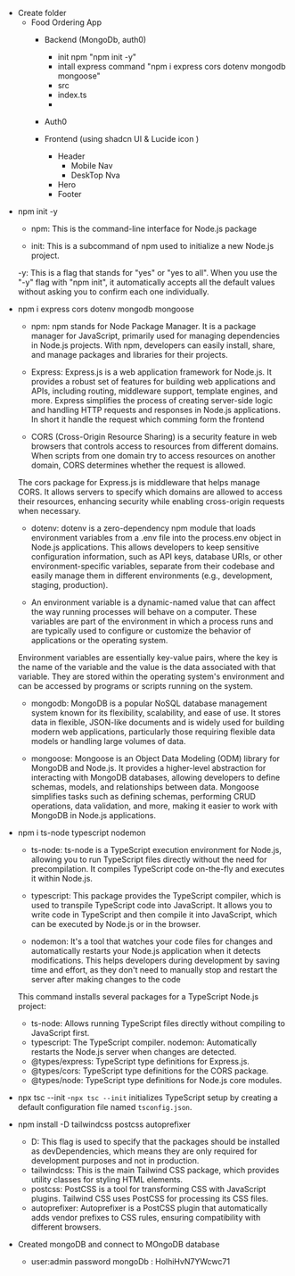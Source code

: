 <!-- ! Setup -->

- Create folder
  - Food Ordering App
    - Backend (MongoDb, auth0)
      - init npm "npm init -y"
      - intall express command "npm i express cors dotenv mongodb mongoose"
       - src
        - index.ts 
      -
    - Auth0

    - Frontend (using shadcn UI & Lucide icon )
      - Header
        - Mobile Nav
        - DeskTop Nva
      - Hero
      - Footer

<!--! Theory-->

- npm init -y

  - npm: This is the command-line interface for Node.js package

  - init: This is a subcommand of npm used to initialize a new Node.js project.

  -y: This is a flag that stands for "yes" or "yes to all". When you use the "-y" flag with "npm init", it automatically accepts all the default values without asking you to confirm each one individually.

- npm i express cors dotenv mongodb mongoose

  - npm: npm stands for Node Package Manager. It is a package manager for JavaScript, primarily used for managing dependencies in Node.js projects. With npm, developers can easily install, share, and manage packages and libraries for their projects.

  - Express: Express.js is a web application framework for Node.js. It provides a robust set of features for building web applications and APIs, including routing, middleware support, template engines, and more. Express simplifies the process of creating server-side logic and handling HTTP requests and responses in Node.js applications. In short it handle the request which comming form the frontend

  - CORS (Cross-Origin Resource Sharing) is a security feature in web browsers that controls access to resources from different domains. When scripts from one domain try to access resources on another domain, CORS determines whether the request is allowed.

  The cors package for Express.js is middleware that helps manage CORS. It allows servers to specify which domains are allowed to access their resources, enhancing security while enabling cross-origin requests when necessary.

  - dotenv: dotenv is a zero-dependency npm module that loads environment variables from a .env file into the process.env object in Node.js applications. This allows developers to keep sensitive configuration information, such as API keys, database URIs, or other environment-specific variables, separate from their codebase and easily manage them in different environments (e.g., development, staging, production).

  - An environment variable is a dynamic-named value that can affect the way running processes will behave on a computer. These variables are part of the environment in which a process runs and are typically used to configure or customize the behavior of applications or the operating system.

  Environment variables are essentially key-value pairs, where the key is the name of the variable and the value is the data associated with that variable. They are stored within the operating system's environment and can be accessed by programs or scripts running on the system.

  - mongodb: MongoDB is a popular NoSQL database management system known for its flexibility, scalability, and ease of use. It stores data in flexible, JSON-like documents and is widely used for building modern web applications, particularly those requiring flexible data models or handling large volumes of data.

  - mongoose: Mongoose is an Object Data Modeling (ODM) library for MongoDB and Node.js. It provides a higher-level abstraction for interacting with MongoDB databases, allowing developers to define schemas, models, and relationships between data. Mongoose simplifies tasks such as defining schemas, performing CRUD operations, data validation, and more, making it easier to work with MongoDB in Node.js applications.

- npm i ts-node typescript nodemon

  - ts-node: ts-node is a TypeScript execution environment for Node.js, allowing you to run TypeScript files directly without the need for precompilation. It compiles TypeScript code on-the-fly and executes it within Node.js.

  - typescript: This package provides the TypeScript compiler, which is used to transpile TypeScript code into JavaScript. It allows you to write code in TypeScript and then compile it into JavaScript, which can be executed by Node.js or in the browser.

  - nodemon: It's a tool that watches your code files for changes and automatically restarts your Node.js application when it detects modifications. This helps developers during development by saving time and effort, as they don't need to manually stop and restart the server after making changes to the code

  This command installs several packages for a TypeScript Node.js project:

  - ts-node: Allows running TypeScript files    directly without compiling to JavaScript first.
  - typescript: The TypeScript compiler.
    nodemon: Automatically restarts the Node.js server when changes are detected.
  - @types/express: TypeScript type definitions for Express.js.
  - @types/cors: TypeScript type definitions for the CORS package.
  - @types/node: TypeScript type definitions for Node.js core modules.

- npx tsc --init
    -`npx tsc --init` initializes TypeScript setup by creating a default configuration file named `tsconfig.json`.

- npm install -D tailwindcss postcss autoprefixer
   - D: This flag is used to specify that the packages should be installed as devDependencies, which means they are only required for development purposes and not in production.
  - tailwindcss: This is the main Tailwind CSS package, which provides utility classes for styling HTML elements.
  - postcss: PostCSS is a tool for transforming CSS with JavaScript plugins. Tailwind CSS uses PostCSS for processing its CSS files.
  - autoprefixer: Autoprefixer is a PostCSS plugin that automatically adds vendor prefixes to CSS rules, ensuring compatibility with different browsers.
 - Created mongoDB and connect to MOngoDB database
   - user:admin password mongoDb : HolhiHvN7YWcwc71